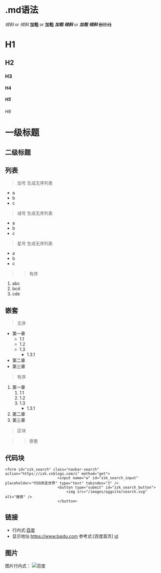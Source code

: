 # .md语法
*倾斜* or _倾斜_
**加粗** or __加粗__
***加粗 倾斜*** or ___加粗 倾斜___
~~删除线~~

# H1
## H2
### H3
#### H4
##### H5
###### H6

一级标题
=====

二级标题
-----

列表
------
>加号 生成无序列表
+ a
+ b
+ c

>减号 生成无序列表
- a
- b
- c

>星号 生成无序列表
* a
* b
* c

>>有序
1. abc
2. bcd
3. cde

嵌套
-----
>无序
+ 第一章
	+ 1.1
	+ 1.2
	+ 1.3
		+ 1.3.1
+ 第二章
+ 第三章


>有序
1. 第一章
	1. 1.1
	2. 1.2
	3. 1.3
		+ 1.3.1
2. 第二章
3. 第三章

>区块

>>嵌套

代码块
-----
```
<form id="zzk_search" class="navbar-search" action="https://zzk.cnblogs.com/s" method="get">
                        <input name="w" id="zzk_search_input" placeholder="代码改变世界" type="text" tabindex="3" />
                        <button type="submit" id="zzk_search_button">
                            <img src="/images/aggsite/search.svg" alt="搜索" />
                        </button>
```

链接
-----
+ 行内式:[百度](https://www.baidu.com "链接描述")
+ 显示地址:<https://www.baidu.com>
参考式:[百度首页]  [id]

[id]: https://www.baidu.com "链接描述"



图片
-----
图片行内式：
![百度](www.baidu.com/img/PCtm_d9c8750bed0b3c7d089fa7d55720d6cf.png "url")


